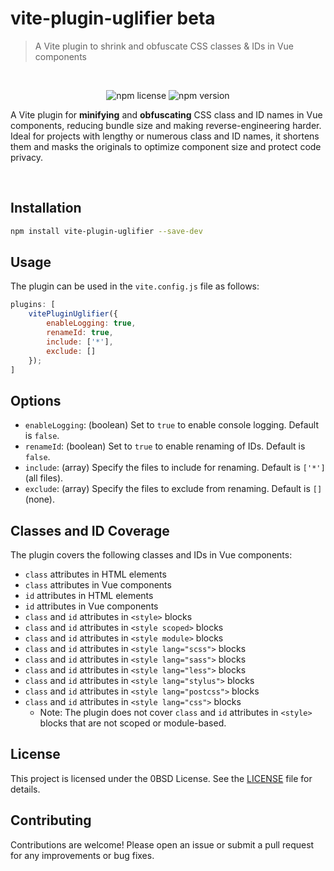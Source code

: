 # vite-plugin-uglifier beta
> A Vite plugin to shrink and obfuscate CSS classes & IDs in Vue components

<br/>

<p align="center">
  <img src="https://img.shields.io/npm/l/vite-plugin-uglifier?color=green&label=npm%20license&style=flat-square" alt="npm license" />
  <img src="https://img.shields.io/npm/v/vite-plugin-uglifier?color=red&label=npm%20version&style=flat-square" alt="npm version" />
</p>

A Vite plugin for **minifying** and **obfuscating** CSS class and ID names in Vue components, reducing bundle size and making reverse-engineering harder. Ideal for projects with lengthy or numerous class and ID names, it shortens them and masks the originals to optimize component size and protect code privacy.

<br/>

## Installation

```bash
npm install vite-plugin-uglifier --save-dev
```


## Usage
The plugin can be used in the `vite.config.js` file as follows:

```javascript
plugins: [
    vitePluginUglifier({
        enableLogging: true, 
        renameId: true, 
        include: ['*'],
        exclude: [] 
    });
]
```

## Options
- `enableLogging`: (boolean) Set to `true` to enable console logging. Default is `false`.
- `renameId`: (boolean) Set to `true` to enable renaming of IDs. Default is `false`.
- `include`: (array) Specify the files to include for renaming. Default is `['*']` (all files).
- `exclude`: (array) Specify the files to exclude from renaming. Default is `[]` (none).


## Classes and ID Coverage

The plugin covers the following classes and IDs in Vue components:
- `class` attributes in HTML elements
- `class` attributes in Vue components
- `id` attributes in HTML elements
- `id` attributes in Vue components
- `class` and `id` attributes in `<style>` blocks
- `class` and `id` attributes in `<style scoped>` blocks
- `class` and `id` attributes in `<style module>` blocks
- `class` and `id` attributes in `<style lang="scss">` blocks
- `class` and `id` attributes in `<style lang="sass">` blocks
- `class` and `id` attributes in `<style lang="less">` blocks
- `class` and `id` attributes in `<style lang="stylus">` blocks
- `class` and `id` attributes in `<style lang="postcss">` blocks
- `class` and `id` attributes in `<style lang="css">` blocks
  - Note: The plugin does not cover `class` and `id` attributes in `<style>` blocks that are not scoped or module-based.

## License

This project is licensed under the 0BSD License. See the [LICENSE](LICENSE) file for details.

## Contributing
Contributions are welcome! Please open an issue or submit a pull request for any improvements or bug fixes.


